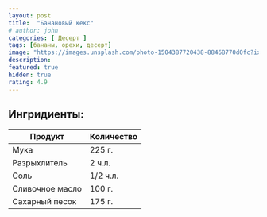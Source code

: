 ```yaml
---
layout: post
title:  "Банановый кекс"
# author: john
categories: [ Десерт ]
tags: [бананы, орехи, десерт]
image: "https://images.unsplash.com/photo-1504387720438-88468770d0fc?ixlib=rb-1.2.1&ixid=MnwxMjA3fDB8MHxwaG90by1wYWdlfHx8fGVufDB8fHx8&auto=format&fit=crop&w=1887&q=80"
description:
featured: true
hidden: true
rating: 4.9
---
```


## Ингридиенты:
|Продукт|Количество|
|--|--|
|Мука|225 г.|
|Разрыхлитель|2 ч.л.|
|Соль|1/2 ч.л.|
|Сливочное масло|100 г.|
|Сахарный песок|175 г.|
